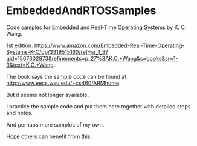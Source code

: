 # EmbeddedAndRTOSSamples
Code samples for Embedded and Real-Time Operating Systems by K. C. Wang.

1st edition: <https://www.amazon.com/Embedded-Real-Time-Operating-Systems-K-C/dp/3319515160/ref=sr_1_3?qid=1567302873&refinements=p_27%3AK.C.+Wang&s=books&sr=1-3&text=K.C.+Wang>.

The book says the sample code can be found at <http://www.eecs.wsu.edu/~cs460/ARMhome>.

But it seems not longer available.

I practice the sample code and put them here together with detailed steps and notes.

And perhaps more samples of my own.

Hope others can benefit from this.